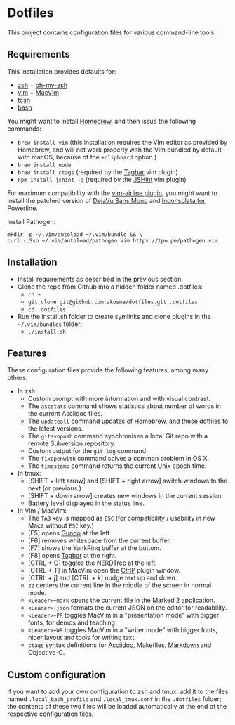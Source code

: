 # Dotfiles

This project contains configuration files for various command-line tools.

## Requirements

This installation provides defaults for:

- [zsh][zsh] + [oh-my-zsh][ohmyzsh]
- [vim][vim] + [MacVim][macvim]
- [tcsh][tcsh]
- [bash][bash]

You might want to install [Homebrew][homebrew], and then issue the
following commands:

- `brew install vim` (this installation requires the Vim editor as
  provided by Homebrew, and will not work properly with the Vim bundled by
  default with macOS, because of the `+clipboard` option.)
- `brew install node`
- `brew install ctags` (required by the [Tagbar][tagbar] vim plugin)
- `npm install jshint -g` (required by the [JSHint][jshint] vim plugin)

For maximum compatibility with the [vim-airline plugin][airline], you
might want to install the patched version of [DejaVu Sans
Mono][dejavusans] and [Inconsolata for Powerline][dejavusans].

Install Pathogen:

```
mkdir -p ~/.vim/autoload ~/.vim/bundle && \
curl -LSso ~/.vim/autoload/pathogen.vim https://tpo.pe/pathogen.vim
```

## Installation

- Install requirements as described in the previous section.
- Clone the repo from Github into a hidden folder named .dotfiles:
    - `cd ~`
    - `git clone git@github.com:akosma/dotfiles.git .dotfiles`
    - `cd .dotfiles`
- Run the install.sh folder to create symlinks and clone plugins in the
  `~/.vim/bundles` folder:
    - `./install.sh`

## Features

These configuration files provide the following features, among many
others:

- In zsh:
    - Custom prompt with more information and with visual contrast.
    - The `ascstats` command shows statistics about number of words in the
      current Asciidoc files.
    - The `updateall` command updates of Homebrew, and these dotfiles to
      the latest versions.
    - The `gitsvnpush` command synchronises a local Git repo with a remote
      Subversion repository.
    - Custom output for the `git log` command.
    - The `fixopenwith` command solves a common problem in OS X.
    - The `timestamp` command returns the current Unix epoch time.
- In tmux:
    - [SHIFT + left arrow] and [SHIFT + right arrow] switch windows to the
      next (or previous.)
    - [SHIFT + down arrow] creates new windows in the current session.
    - Battery level displayed in the status line.
- In Vim / MacVim:
    - The `TAB` key is mapped as `ESC` (for compatibility / usability in
      new Macs without `ESC` key.)
    - [F5] opens [Gundo][gundo] at the left.
    - [F6] removes whitespace from the current buffer.
    - [F7] shows the YankRing buffer at the bottom.
    - [F8] opens [Tagbar][tagbar] at the right.
    - [CTRL + O] toggles the [NERDTree][nerdtree] at the left.
    - [CTRL + T] in MacVim open the [CtrlP][ctrlp] plugin window.
    - [CTRL + j] and [CTRL + k] nudge text up and down.
    - `zz` centers the current line in the middle of the screen in normal
      mode.
    - `<Leader>+mark` opens the current file in the [Marked 2][marked2]
      application.
    - `<Leader>+json` formats the current JSON on the editor for
      readability.
    - `<Leader>+PR` toggles MacVim in a "presentation mode" with bigger
      fonts, for demos and teaching.
    - `<Leader>+WR` toggles MacVim in a "writer mode" with bigger fonts,
      nicer layout and tools for writing text.
    - `ctags` syntax definitions for [Asciidoc][asciidoc], Makefiles,
      [Markdown][markdown] and Objective-C.

## Custom configuration

If you want to add your own configuration to zsh and tmux, add it to the
files named `.local_bash_profile` and `.local_tmux.conf` in the
`.dotfiles` folder; the contents of these two files will be loaded
automatically at the end of the respective configuration files.


[airline]:https://github.com/bling/vim-airline
[asciidoc]:http://www.methods.co.nz/asciidoc/
[bash]:http://en.wikipedia.org/wiki/Bash_(Unix_shell)
[ctrlp]:https://github.com/kien/ctrlp.vim
[dejavusans]:https://github.com/powerline/fonts
[gundo]:http://sjl.bitbucket.org/gundo.vim/
[homebrew]:http://brew.sh
[jshint]:https://github.com/Shutnik/jshint2.vim
[macvim]:https://github.com/b4winckler/macvim
[markdown]:http://daringfireball.net/projects/markdown/
[marked2]:http://marked2app.com
[nerdtree]:https://github.com/scrooloose/nerdtree
[ohmyzsh]:https://github.com/robbyrussell/oh-my-zsh
[tagbar]:https://majutsushi.github.io/tagbar/
[tcsh]:http://www.tcsh.org/
[vim]:http://www.vim.org/
[zsh]:http://www.zsh.org/

